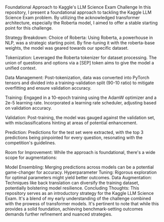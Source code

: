 Foundational Approach to Kaggle's LLM Science Exam Challenge
In this repository, I present a foundational approach to tackling the Kaggle LLM Science Exam problem. By utilizing the acknowledged transformer architecture, especially the Roberta model, I aimed to offer a stable starting point for this challenge.

Strategy Breakdown:
Choice of Roberta: Using Roberta, a powerhouse in NLP, was a strategic starting point. By fine-tuning it with the roberta-base weights, the model was geared towards our specific dataset.

Tokenization: Leveraged the Roberta tokenizer for dataset processing. The union of questions and options via a [SEP] token aims to give the model a unified context.

Data Management: Post-tokenization, data was converted into PyTorch tensors and divided into a training-validation split (90-10 ratio) to mitigate overfitting and ensure validation accuracy.

Training: Engaged in a 10-epoch training using the AdamW optimizer and a 2e-5 learning rate. Incorporated a learning rate scheduler, adjusting based on validation accuracy.

Validation: Post-training, the model was gauged against the validation set, with misclassifications hinting at areas of potential enhancement.

Prediction: Predictions for the test set were extracted, with the top 3 predictions being pinpointed for every question, resonating with the competition's guidelines.

Room for Improvement:
While the approach is foundational, there's a wide scope for augmentations:

Model Ensembling: Merging predictions across models can be a potential game-changer for accuracy.
Hyperparameter Tuning: Rigorous exploration for optimal parameters might yield better outcomes.
Data Augmentation: Techniques like back translation can diversify the training dataset, potentially bolstering model resilience.
Concluding Thoughts:
This repository serves as an introductory strategy for the Kaggle LLM Science Exam. It's a blend of my early understanding of the challenge combined with the prowess of transformer models. It's pertinent to note that while this provides a solid foundation, achieving benchmark-setting outcomes demands further refinement and nuanced strategies.

